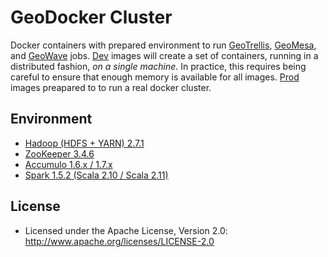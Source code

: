 # GeoDocker Cluster

Docker containers with prepared environment to run [GeoTrellis](https://github.com/geotrellis/geotrellis), [GeoMesa](https://github.com/locationtech/geomesa), and [GeoWave](https://github.com/ngageoint/geowave) jobs. 
[Dev](./dev) images will create a set of containers, running in a distributed fashion, *on a single machine*. In practice, this requires being careful to ensure that enough memory is available for all images. [Prod](./prod) images preapared to to run a real docker cluster.

## Environment

* [Hadoop (HDFS + YARN) 2.7.1](https://hadoop.apache.org/)
* [ZooKeeper 3.4.6](https://zookeeper.apache.org/)
* [Accumulo 1.6.x / 1.7.x](https://accumulo.apache.org/)
* [Spark 1.5.2 (Scala 2.10 / Scala 2.11)](http://spark.apache.org/)

## License

* Licensed under the Apache License, Version 2.0: http://www.apache.org/licenses/LICENSE-2.0
